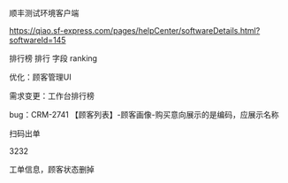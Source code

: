 顺丰测试环境客户端

https://qiao.sf-express.com/pages/helpCenter/softwareDetails.html?softwareId=145



排行榜  排行 字段  ranking



优化：顾客管理UI

需求变更：工作台排行榜



bug：CRM-2741  【顾客列表】-顾客画像-购买意向展示的是编码，应展示名称



扫码出单

3232

工单信息，顾客状态删掉